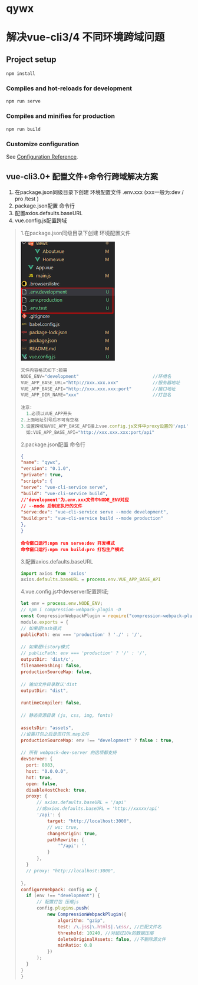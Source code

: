 # qywx

# 解决vue-cli3/4 不同环境跨域问题

## Project setup
```
npm install
```

### Compiles and hot-reloads for development
```
npm run serve
```

### Compiles and minifies for production
```
npm run build
```

### Customize configuration
See [Configuration Reference](https://cli.vuejs.org/config/).
## vue-cli3.0+ 配置文件+命令行跨域解决方案

1. 在package.json同级目录下创建 环境配置文件 .env.xxx (xxx一般为:dev / pro /test )
2. package.json配置 命令行
3. 配置axios.defaults.baseURL
4. vue.config.js配置跨域

>1.在package.json同级目录下创建 环境配置文件
>
>![image-20200305161012418](./image-20200305161012418-1583633264842.png)
>
>```js
>文件内容格式如下:按需
>NODE_ENV="development"                            //环境名
>VUE_APP_BASE_URL="http://xxx.xxx.xxx"             //服务器地址
>VUE_APP_BASE_API="http://xxx.xxx.xxx:port"        //接口地址
>VUE_APP_DIR_NAME="xxx"                            //打包名
>
>注意:
>	1.必须以VUE_APP开头
>2.上面地址引号后不可有空格
>3.设置跨域后VUE_APP_BASE_API接上vue.config.js文件中proxy设置的'/api'
>	如:VUE_APP_BASE_API="http://xxx.xxx.xxx:port/api"
>```
>
>2.package.json配置 命令行
>
>```json
>{
>"name": "qywx",
>"version": "0.1.0",
>"private": true,
>"scripts": {
>"serve": "vue-cli-service serve",
>"build": "vue-cli-service build",
> //'development'为.env.xxx文件中NODE_ENV对应
> // --mode 后制定执行的文件
>"serve:dev": "vue-cli-service serve --mode development",
>"build:pro": "vue-cli-service build --mode production"
>},
>} 
>
>命令窗口运行:npm run serve:dev 开发模式
>命令窗口运行:npm run build:pro 打包生产模式
>```
>
>3.配置axios.defaults.baseURL
>
>```js
>import axios from 'axios'
>axios.defaults.baseURL = process.env.VUE_APP_BASE_API
>```
>
>4.vue.config.js中devserver配置跨域;
>
>```js
>let env = process.env.NODE_ENV;
>// npm i compression-webpack-plugin -D
>const CompressionWebpackPlugin = require("compression-webpack-plugin");
>module.exports = {
>// 如果是hash模式
>publicPath: env === 'production' ? './' : '/',
>
>// 如果是history模式
>// publicPath: env === 'production' ? '/' : '/',
>outputDir: 'dist/c',
>filenameHashing: false,
>productionSourceMap: false,
>
>// 输出文件目录默认'dist
>outputDir: "dist",
>
>runtimeCompiler: false,
>
>// 静态资源目录 (js, css, img, fonts)
>
>assetsDir: "assets",
>//设置打包之后是否打包.map文件
>productionSourceMap: env !== "development" ? false : true,
>
>// 所有 webpack-dev-server 的选项都支持
>devServer: {
>   port: 8083,
>   host: "0.0.0.0",
>   hot: true,
>   open: false,
>   disableHostCheck: true,
>   proxy: {
>       // axios.defaults.baseURL = '/api'
>       //或axios.defaults.baseURL = 'http://xxxxx/api'
>       '/api': {
>           target: "http://localhost:3000",
>           // ws: true,
>           changeOrigin: true,
>           pathRewrite: {
>               '^/api': ''
>           }
>       },
>   }
>   // proxy: "http://localhost:3000",
>
>},
>configureWebpack: config => {
>   if (env !== "development") {
>       // 配置打包 压缩js
>       config.plugins.push(
>           new CompressionWebpackPlugin({
>               algorithm: "gzip",
>               test: /\.js$|\.html$|.\css/, //匹配文件名
>               threshold: 10240, //对超过10k的数据压缩
>               deleteOriginalAssets: false, //不删除源文件
>               minRatio: 0.8
>           })
>       );
>   }
>}
>}
>```
>
>


